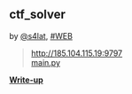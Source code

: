 ## ctf_solver
by [@s4lat](https://github.com/s4lat), [#WEB](/README.md#WEB)

> http://185.104.115.19:9797  
[main.py](./service/main.py)

**[Write-up](WRITEUP.md)**  